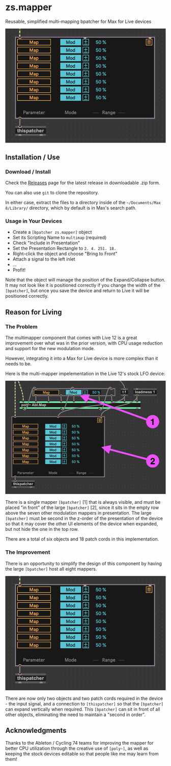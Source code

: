 # zs.mapper
Reusable, simplified multi-mapping bpatcher for Max for Live devices

![zs.mapper](support/zs.mapper.png)

## Installation / Use

### Download / Install
Check the [Releases](https://github.com/zsteinkamp/m4l-zs.mapper/releases) page for the latest release in downloadable .zip form.

You can also use `git` to clone the repository.

In either case, extract the files to a directory inside of the `~/Documents/Max 8/Library/` directory, which by default is in Max's search path.

### Usage in Your Devices

* Create a `[bpatcher zs.mapper]` object
* Set its Scripting Name to `multimap` (required)
* Check "Include in Presentation"
* Set the Presentation Rectangle to `2. 4. 251. 18.`
* Right-click the object and choose "Bring to Front"
* Attach a signal to the left inlet
* ...
* Profit!

Note that the object will manage the position of the Expand/Collapse button. It may not look like it is positioned correctly if you change the width of the `[bpatcher]`, but once you save the device and return to Live it will be positioned correctly.

## Reason for Living

### The Problem
The multimapper component that comes with Live 12 is a great improvement over what was in the prior version, with CPU usage reduction and support for the new modulation mode.

However, integrating it into a Max for Live device is more complex than it needs to be. 

Here is the multi-mapper impelementation in the Live 12's stock LFO device:

![The implementation as shipped with Live 12](support/stock_lfo.png)

There is a single mapper `[bpatcher]` [1] that is always visible, and must be placed "in front" of the large `[bpatcher]` [2], since it sits in the empty row above the seven other modulation mappers in presentation. The large `[bpatcher]` must be second in the z-order of the presentation of the device so that it may cover the other UI elements of the device when expanded, but not hide the one in the top row.

There are a total of six objects and 18 patch cords in this implementation.

### The Improvement
There is an opportunity to simplify the design of this component by having the large `[bpatcher]` host all eight mappers.

![The improvement](support/zs.mapper.png)

There are now only two objects and two patch cords required in the device - the input signal, and a connection to `[thispatcher]` so that the `[bpatcher]` can expand vertically when required. This `[bpatcher]` can sit in front of all other objects, eliminating the need to maintain a "second in order". 

## Acknowledgments
Thanks to the Ableton / Cycling 74 teams for improving the mapper for better CPU utilization through the creative use of `[poly~]`, as well as keeping the stock devices editable so that people like me may learn from them!
